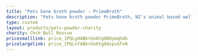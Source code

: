 ```yaml
---
title: "Pets bone broth powder - PrimeBroth"
description: "Pets bone broth powder PrimeBroth, NZ's animal based wellness drink for pets"
type: custom
layout: products/pets-powder-charity
charity: Chch Bull Rescue
pricesmalllink: price_1PQLg4ABkrUo6tgO80ymqhdb
pricelargelink: price_1PQLnfABkrUo6tgOdvpvGfvN
---
```



